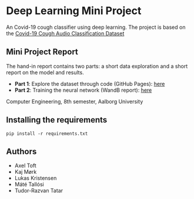 # Deep Learning Mini Project

An Covid-19 cough classifier using deep learning. The project is based on the [Covid-19 Cough Audio Classification Dataset](https://www.kaggle.com/datasets/andrewmvd/covid19-cough-audio-classification)

## Mini Project Report

The hand-in report contains two parts: a short data exploration and a short report on the model and results.

- **Part 1**: Explore the dataset through code (GitHub Pages): [here](https://ce8-computereng.github.io/Deep-Learning-Mini-Project/hand-in/)
- **Part 2**: Training the neural network (WandB report): [here](https://wandb.ai/dl-miniproject/cough-classifier/reports/Deep-Learning-Mini-Project--VmlldzozODc5NjQy?accessToken=06a6f2bxnlqsr3gdoq0p3qnd5faag490zg9hlb8h27yg58obme713d50odefo171)

Computer Engineering, 8th semester, Aalborg University


## Installing the requirements

```pip install -r requirements.txt```


## Authors

- Axel Toft
- Kaj Mørk
- Lukas Kristensen
- Máté Tallósi
- Tudor-Razvan Tatar
